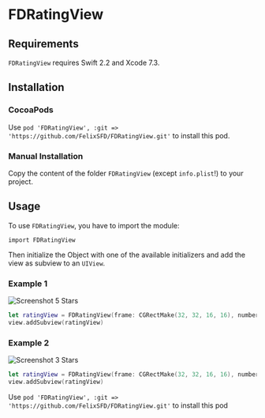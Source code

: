 # FDRatingView

## Requirements
`FDRatingView` requires Swift 2.2 and Xcode 7.3.

## Installation
### CocoaPods
Use `pod 'FDRatingView', :git => 'https://github.com/FelixSFD/FDRatingView.git'` to install this pod.
### Manual Installation
Copy the content of the folder `FDRatingView` (except `info.plist`!) to your project.

## Usage
To use `FDRatingView`, you have to import the module:

`import FDRatingView`

Then initialize the Object with one of the available initializers and add the view as subview to an `UIView`.

### Example 1

![Screenshot 5 Stars](http://i.imgur.com/WlxcJty.png "Screenshot 5 Stars")

```swift
let ratingView = FDRatingView(frame: CGRectMake(32, 32, 16, 16), numberOfStars: 5, fillValue: 2.33, color: UIColor.redColor(), lineWidth:0.7, spacing:3.0)
view.addSubview(ratingView)
```

### Example 2

![Screenshot 3 Stars](http://i.imgur.com/cNZmnl3.png "Screenshot 3 Stars")

```swift
let ratingView = FDRatingView(frame: CGRectMake(32, 32, 16, 16), numberOfStars: 3, fillValue: 3, color: UIColor.blackColor())
view.addSubview(ratingView)
```
Use `pod 'FDRatingView', :git => 'https://github.com/FelixSFD/FDRatingView.git'` to install this pod
